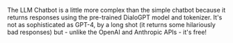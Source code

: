 The LLM Chatbot is a little more complex than the simple chatbot because it returns responses using the pre-trained DialoGPT model and tokenizer.  It's not as sophisticated as GPT-4, by a long shot (it returns some hilariously bad responses) but - unlike the OpenAI and Anthropic APIs - it's free!
